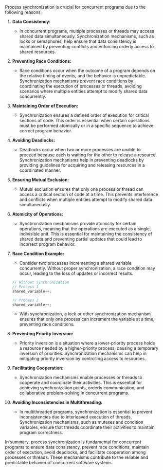 Process synchronization is crucial for concurrent programs due to the following reasons:

1. **Data Consistency:**
   - In concurrent programs, multiple processes or threads may access shared data simultaneously. Synchronization mechanisms, such as locks or semaphores, help ensure that data consistency is maintained by preventing conflicts and enforcing orderly access to shared resources.

2. **Preventing Race Conditions:**
   - Race conditions occur when the outcome of a program depends on the relative timing of events, and the behavior is unpredictable. Synchronization mechanisms prevent race conditions by coordinating the execution of processes or threads, avoiding scenarios where multiple entities attempt to modify shared data concurrently.

3. **Maintaining Order of Execution:**
   - Synchronization ensures a defined order of execution for critical sections of code. This order is essential when certain operations must be performed atomically or in a specific sequence to achieve correct program behavior.

4. **Avoiding Deadlocks:**
   - Deadlocks occur when two or more processes are unable to proceed because each is waiting for the other to release a resource. Synchronization mechanisms help in preventing deadlocks by providing guidelines for acquiring and releasing resources in a coordinated manner.

5. **Ensuring Mutual Exclusion:**
   - Mutual exclusion ensures that only one process or thread can access a critical section of code at a time. This prevents interference and conflicts when multiple entities attempt to modify shared data simultaneously.

6. **Atomicity of Operations:**
   - Synchronization mechanisms provide atomicity for certain operations, meaning that the operations are executed as a single, indivisible unit. This is essential for maintaining the consistency of shared data and preventing partial updates that could lead to incorrect program behavior.

7. **Race Condition Example:**
   - Consider two processes incrementing a shared variable concurrently. Without proper synchronization, a race condition may occur, leading to the loss of updates or incorrect results.

   ```c
   // Without synchronization
   // Process 1
   shared_variable++;
   
   // Process 2
   shared_variable++;
   ```

   - With synchronization, a lock or other synchronization mechanism ensures that only one process can increment the variable at a time, preventing race conditions.

8. **Preventing Priority Inversion:**
   - Priority inversion is a situation where a lower-priority process holds a resource needed by a higher-priority process, causing a temporary inversion of priorities. Synchronization mechanisms can help in mitigating priority inversion by controlling access to resources.

9. **Facilitating Cooperation:**
   - Synchronization mechanisms enable processes or threads to cooperate and coordinate their activities. This is essential for achieving synchronization points, orderly communication, and collaborative problem-solving in concurrent programs.

10. **Avoiding Inconsistencies in Multithreading:**
    - In multithreaded programs, synchronization is essential to prevent inconsistencies due to interleaved execution of threads. Synchronization mechanisms, such as mutexes and condition variables, ensure that threads coordinate their activities to maintain program correctness.

In summary, process synchronization is fundamental for concurrent programs to ensure data consistency, prevent race conditions, maintain order of execution, avoid deadlocks, and facilitate cooperation among processes or threads. These mechanisms contribute to the reliable and predictable behavior of concurrent software systems.
